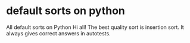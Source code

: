 # default sorts on python
All default sorts on Python
Hi all! The best quality sort is insertion sort. It always gives correct answers in autotests.
